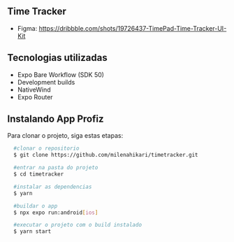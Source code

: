 ## Time Tracker
- Figma: https://dribbble.com/shots/19726437-TimePad-Time-Tracker-UI-Kit

## Tecnologias utilizadas
- Expo Bare Workflow (SDK 50)
- Development builds
- NativeWind
- Expo Router

## Instalando App Profiz
Para clonar o projeto, siga estas etapas:

```bash
  #clonar o repositorio
  $ git clone https://github.com/milenahikari/timetracker.git

  #entrar na pasta do projeto
  $ cd timetracker

  #instalar as dependencias
  $ yarn

  #buildar o app
  $ npx expo run:android[ios]

  #executar o projeto com o build instalado
  $ yarn start
```

